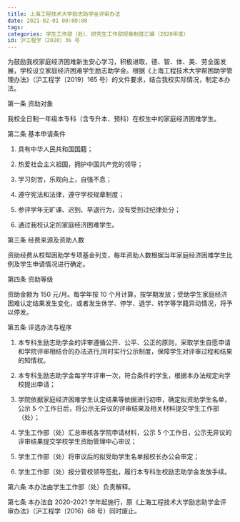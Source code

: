 ```yaml
---
title: 上海工程技术大学励志助学金评审办法
date: 2021-02-01 00:00:00
tags: 
categories: 学生工作部（处）、研究生工作部规章制度汇编（2020年度）
id: 沪工程学〔2020〕36 号
---
```


为鼓励我校家庭经济困难新生安心学习，积极进取，德、智、体、美、劳全面发展，学校设立家庭经济困难学生励志助学金。根据《上海工程技术大学帮困助学管理办法》（沪工程学〔2019〕165 号）的文件要求，结合我校实际情况，制定本办法。

第一条 资助对象

我校全日制一年级本专科（含专升本、预科）在校生中的家庭经济困难学生。

第二条 基本申请条件

1. 具有中华人民共和国国籍；

2. 热爱社会主义祖国，拥护中国共产党的领导；

3. 学习刻苦，乐观向上，自强不息；

4. 遵守宪法和法律，遵守学校规章制度；

5. 参评学年无旷课、迟到、早退行为，没有受到过纪律处分；

6. 通过我校认定的家庭经济困难学生。

第三条 经费来源及资助人数

资助经费从校帮困助学专项基金列支，每年资助人数根据当年家庭经济困难学生比例及学生申请情况进行确定。

第四条 资助等级

资助金额为 150 元/月。每学年按 10 个月计算，按学期发放；受助学生家庭经济困难认定结果发生变化，或者发生休学、停学、退学、转学等学籍异动情况，将予以停发。

第五条 评选办法与程序

1. 本专科生励志助学金的评审遵循公开、公平、公正的原则，采取学生自愿申请和学院评审相结合的办法进行,同时实行公示制度，保障学生对评审过程和结果的知情权。

2. 本专科生励志助学金每学年评审一次，符合条件的学生，根据本办法规定向学校提出申请；

3. 学院依据家庭经济困难学生认定结果等依据进行初审，确定拟资助学生名单，公示 5 个工作日后，将公示无异议的评审结果及相关材料提交学生工作部（处）；

4. 学生工作部（处）汇总审核各学院申请材料，公示 5 个工作日，公示无异议的评审结果提交学校学生资助管理中心审议；

5. 学生工作部（处）将审议后的拟受助学生名单报校长办公会审定；

6. 学生工作部（处）报分管校领导签批，履行本专科生校励志助学金发放手续。

第六条 本办法由学生工作部（处）负责解释。

第七条 本办法自 2020-2021 学年起施行，原《上海工程技术大学励志助学金评审办法》（沪工程学〔2016〕68 号）同时废止。
